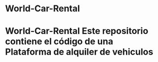 # World-Car-Rental
# World-Car-Rental Este repositorio contiene el código de una Plataforma de alquiler de vehiculos 
